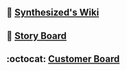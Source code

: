 ## :open_book: [Synthesized's Wiki](https://github.com/synthesized-io/home/wiki)

## :rocket: [Story Board](https://github.com/orgs/synthesized-io/projects/13)

## :octocat: [Customer Board](https://github.com/orgs/synthesized-io/projects/12)
